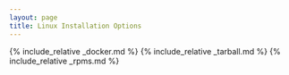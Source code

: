 ```yaml
---
layout: page
title: Linux Installation Options
---
```


{% include_relative _docker.md %}
{% include_relative _tarball.md %}
{% include_relative _rpms.md %}
